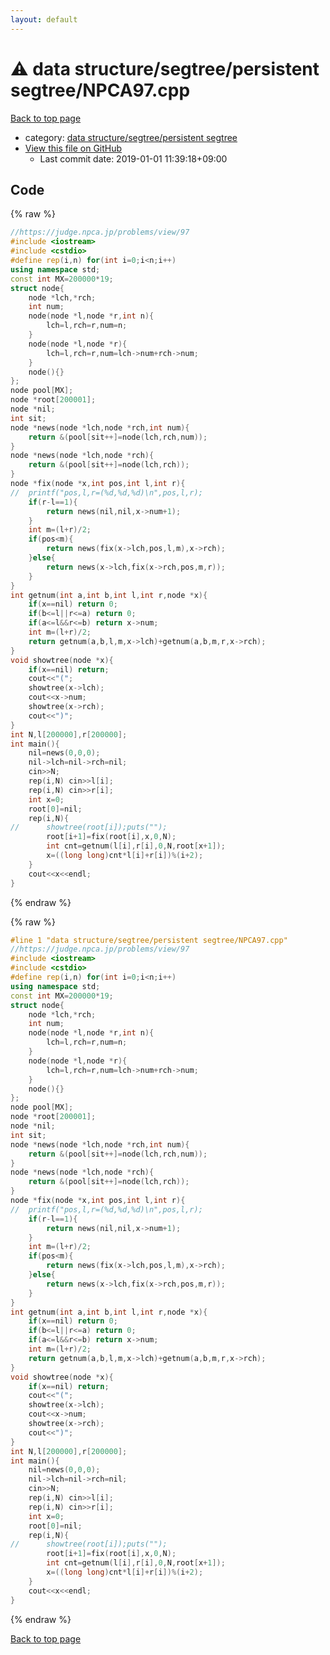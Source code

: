 ```yaml
---
layout: default
---
```


<!-- mathjax config similar to math.stackexchange -->
<script type="text/javascript" async
  src="https://cdnjs.cloudflare.com/ajax/libs/mathjax/2.7.5/MathJax.js?config=TeX-MML-AM_CHTML">
</script>
<script type="text/x-mathjax-config">
  MathJax.Hub.Config({
    TeX: { equationNumbers: { autoNumber: "AMS" }},
    tex2jax: {
      inlineMath: [ ['$','$'] ],
      processEscapes: true
    },
    "HTML-CSS": { matchFontHeight: false },
    displayAlign: "left",
    displayIndent: "2em"
  });
</script>

<script type="text/javascript" src="https://cdnjs.cloudflare.com/ajax/libs/jquery/3.4.1/jquery.min.js"></script>
<script src="https://cdn.jsdelivr.net/npm/jquery-balloon-js@1.1.2/jquery.balloon.min.js" integrity="sha256-ZEYs9VrgAeNuPvs15E39OsyOJaIkXEEt10fzxJ20+2I=" crossorigin="anonymous"></script>
<script type="text/javascript" src="../../../../assets/js/copy-button.js"></script>
<link rel="stylesheet" href="../../../../assets/css/copy-button.css" />


# :warning: data structure/segtree/persistent segtree/NPCA97.cpp

<a href="../../../../index.html">Back to top page</a>

* category: <a href="../../../../index.html#804b46389e12899b5eab90f4bea5a2e6">data structure/segtree/persistent segtree</a>
* <a href="{{ site.github.repository_url }}/blob/master/data structure/segtree/persistent segtree/NPCA97.cpp">View this file on GitHub</a>
    - Last commit date: 2019-01-01 11:39:18+09:00




## Code

<a id="unbundled"></a>
{% raw %}
```cpp
//https://judge.npca.jp/problems/view/97
#include <iostream>
#include <cstdio>
#define rep(i,n) for(int i=0;i<n;i++)
using namespace std;
const int MX=200000*19;
struct node{
	node *lch,*rch;
	int num;
	node(node *l,node *r,int n){
		lch=l,rch=r,num=n;
	}
	node(node *l,node *r){
		lch=l,rch=r,num=lch->num+rch->num;
	}
	node(){}
};
node pool[MX];
node *root[200001];
node *nil;
int sit;
node *news(node *lch,node *rch,int num){
	return &(pool[sit++]=node(lch,rch,num));
}
node *news(node *lch,node *rch){
	return &(pool[sit++]=node(lch,rch));
}
node *fix(node *x,int pos,int l,int r){
//	printf("pos,l,r=(%d,%d,%d)\n",pos,l,r);
	if(r-l==1){
		return news(nil,nil,x->num+1);
	}
	int m=(l+r)/2;
	if(pos<m){
		return news(fix(x->lch,pos,l,m),x->rch);
	}else{
		return news(x->lch,fix(x->rch,pos,m,r));
	}
}
int getnum(int a,int b,int l,int r,node *x){
	if(x==nil) return 0;
	if(b<=l||r<=a) return 0;
	if(a<=l&&r<=b) return x->num;
	int m=(l+r)/2;
	return getnum(a,b,l,m,x->lch)+getnum(a,b,m,r,x->rch);
}
void showtree(node *x){
	if(x==nil) return;
	cout<<"(";
	showtree(x->lch);
	cout<<x->num;
	showtree(x->rch);
	cout<<")";
}
int N,l[200000],r[200000];
int main(){
	nil=news(0,0,0);
	nil->lch=nil->rch=nil;
	cin>>N;
	rep(i,N) cin>>l[i];
	rep(i,N) cin>>r[i];
	int x=0;
	root[0]=nil;
	rep(i,N){
//		showtree(root[i]);puts("");
		root[i+1]=fix(root[i],x,0,N);
		int cnt=getnum(l[i],r[i],0,N,root[x+1]);
		x=((long long)cnt*l[i]+r[i])%(i+2);
	}
	cout<<x<<endl;
}
```
{% endraw %}

<a id="bundled"></a>
{% raw %}
```cpp
#line 1 "data structure/segtree/persistent segtree/NPCA97.cpp"
//https://judge.npca.jp/problems/view/97
#include <iostream>
#include <cstdio>
#define rep(i,n) for(int i=0;i<n;i++)
using namespace std;
const int MX=200000*19;
struct node{
	node *lch,*rch;
	int num;
	node(node *l,node *r,int n){
		lch=l,rch=r,num=n;
	}
	node(node *l,node *r){
		lch=l,rch=r,num=lch->num+rch->num;
	}
	node(){}
};
node pool[MX];
node *root[200001];
node *nil;
int sit;
node *news(node *lch,node *rch,int num){
	return &(pool[sit++]=node(lch,rch,num));
}
node *news(node *lch,node *rch){
	return &(pool[sit++]=node(lch,rch));
}
node *fix(node *x,int pos,int l,int r){
//	printf("pos,l,r=(%d,%d,%d)\n",pos,l,r);
	if(r-l==1){
		return news(nil,nil,x->num+1);
	}
	int m=(l+r)/2;
	if(pos<m){
		return news(fix(x->lch,pos,l,m),x->rch);
	}else{
		return news(x->lch,fix(x->rch,pos,m,r));
	}
}
int getnum(int a,int b,int l,int r,node *x){
	if(x==nil) return 0;
	if(b<=l||r<=a) return 0;
	if(a<=l&&r<=b) return x->num;
	int m=(l+r)/2;
	return getnum(a,b,l,m,x->lch)+getnum(a,b,m,r,x->rch);
}
void showtree(node *x){
	if(x==nil) return;
	cout<<"(";
	showtree(x->lch);
	cout<<x->num;
	showtree(x->rch);
	cout<<")";
}
int N,l[200000],r[200000];
int main(){
	nil=news(0,0,0);
	nil->lch=nil->rch=nil;
	cin>>N;
	rep(i,N) cin>>l[i];
	rep(i,N) cin>>r[i];
	int x=0;
	root[0]=nil;
	rep(i,N){
//		showtree(root[i]);puts("");
		root[i+1]=fix(root[i],x,0,N);
		int cnt=getnum(l[i],r[i],0,N,root[x+1]);
		x=((long long)cnt*l[i]+r[i])%(i+2);
	}
	cout<<x<<endl;
}

```
{% endraw %}

<a href="../../../../index.html">Back to top page</a>

